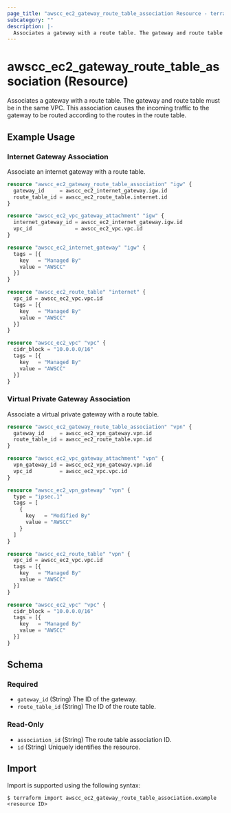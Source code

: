 ```yaml
---
page_title: "awscc_ec2_gateway_route_table_association Resource - terraform-provider-awscc"
subcategory: ""
description: |-
  Associates a gateway with a route table. The gateway and route table must be in the same VPC. This association causes the incoming traffic to the gateway to be routed according to the routes in the route table.
---
```


# awscc_ec2_gateway_route_table_association (Resource)

Associates a gateway with a route table. The gateway and route table must be in the same VPC. This association causes the incoming traffic to the gateway to be routed according to the routes in the route table.

## Example Usage

### Internet Gateway Association

Associate an internet gateway with a route table.
```terraform
resource "awscc_ec2_gateway_route_table_association" "igw" {
  gateway_id     = awscc_ec2_internet_gateway.igw.id
  route_table_id = awscc_ec2_route_table.internet.id
}

resource "awscc_ec2_vpc_gateway_attachment" "igw" {
  internet_gateway_id = awscc_ec2_internet_gateway.igw.id
  vpc_id              = awscc_ec2_vpc.vpc.id
}

resource "awscc_ec2_internet_gateway" "igw" {
  tags = [{
    key   = "Managed By"
    value = "AWSCC"
  }]
}

resource "awscc_ec2_route_table" "internet" {
  vpc_id = awscc_ec2_vpc.vpc.id
  tags = [{
    key   = "Managed By"
    value = "AWSCC"
  }]
}

resource "awscc_ec2_vpc" "vpc" {
  cidr_block = "10.0.0.0/16"
  tags = [{
    key   = "Managed By"
    value = "AWSCC"
  }]
}
```

### Virtual Private Gateway Association

Associate a virtual private gateway with a route table.
```terraform
resource "awscc_ec2_gateway_route_table_association" "vpn" {
  gateway_id     = awscc_ec2_vpn_gateway.vpn.id
  route_table_id = awscc_ec2_route_table.vpn.id
}

resource "awscc_ec2_vpc_gateway_attachment" "vpn" {
  vpn_gateway_id = awscc_ec2_vpn_gateway.vpn.id
  vpc_id         = awscc_ec2_vpc.vpc.id
}

resource "awscc_ec2_vpn_gateway" "vpn" {
  type = "ipsec.1"
  tags = [
    {
      key   = "Modified By"
      value = "AWSCC"
    }
  ]
}

resource "awscc_ec2_route_table" "vpn" {
  vpc_id = awscc_ec2_vpc.vpc.id
  tags = [{
    key   = "Managed By"
    value = "AWSCC"
  }]
}

resource "awscc_ec2_vpc" "vpc" {
  cidr_block = "10.0.0.0/16"
  tags = [{
    key   = "Managed By"
    value = "AWSCC"
  }]
}
```

<!-- schema generated by tfplugindocs -->
## Schema

### Required

- `gateway_id` (String) The ID of the gateway.
- `route_table_id` (String) The ID of the route table.

### Read-Only

- `association_id` (String) The route table association ID.
- `id` (String) Uniquely identifies the resource.

## Import

Import is supported using the following syntax:

```shell
$ terraform import awscc_ec2_gateway_route_table_association.example <resource ID>
```